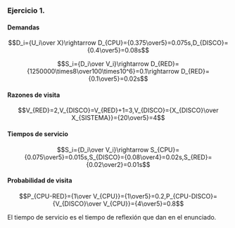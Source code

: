 ### Ejercicio 1.
#### Demandas
$$D_i={U_i\over X}\rightarrow D_{CPU}={0.375\over5}=0.075s,D_{DISCO}={0.4\over5}=0.08s$$

$$S_i={D_i\over V_i}\rightarrow D_{RED}={1250000\times8\over100\times10^6}=0.1\rightarrow D_{RED}={0.1\over5}=0.02s$$

#### Razones de visita
$$V_{RED}=2,V_{DISCO}=V_{RED}+1=3,V_{DISCO}={X_{DISCO}\over X_{SISTEMA}}={20\over5}=4$$

#### Tiempos de servicio
$$S_i={D_i\over V_i}\rightarrow S_{CPU}={0.075\over5}=0.015s,S_{DISCO}={0.08\over4}=0.02s,S_{RED}={0.02\over2}=0.01s$$

#### Probabilidad de visita
$$P_{CPU-RED}={1\over V_{CPU}}={1\over5}=0.2,P_{CPU-DISCO}={V_{DISCO}\over V_{CPU}}={4\over5}=0.8$$

El tiempo de servicio es el tiempo de reflexión que dan en el enunciado.



